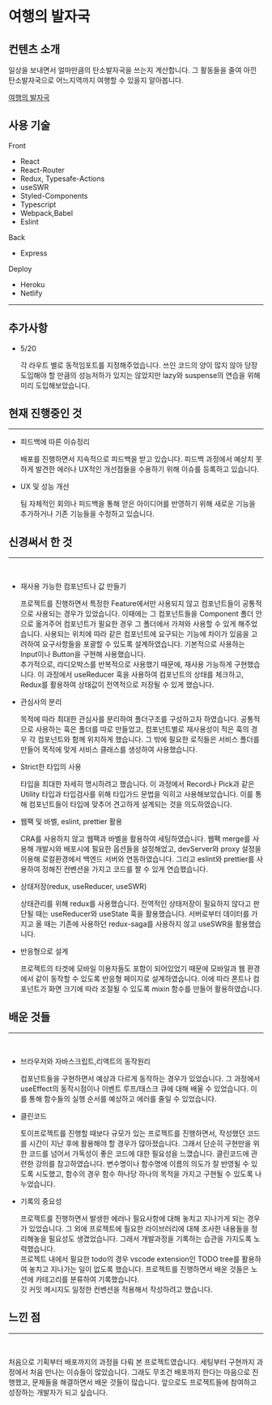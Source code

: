 # 여행의 발자국

## 컨텐츠 소개

일상을 보내면서 얼마만큼의 탄소발자국을 쓰는지 계산합니다. 그 활동들을 줄여 아낀 탄소발자국으로 어느지역까지 여행할 수 있을지 알아봅니다.

[여행의 발자국](https://goofy-bardeen-19cc15.netlify.app)

## 사용 기술

Front

- React
- React-Router
- Redux, Typesafe-Actions
- useSWR
- Styled-Components
- Typescript
- Webpack,Babel
- Eslint

Back

- Express

Deploy

- Heroku
- Netlify

---

## 추가사항

- 5/20

  각 라우트 별로 동적임포트를 지정해주었습니다. 쓰인 코드의 양이 많지 않아 당장 도입해야 할 만큼의 성능저하가 있지는 않았지만 lazy와 suspense의 연습을 위해 미리 도입해보았습니다.

## 현재 진행중인 것

---

- 피드백에 따른 이슈정리

  배포를 진행하면서 지속적으로 피드백을 받고 있습니다. 피드백 과정에서 예상치 못하게 발견한 에러나 UX적인 개선점들을 수용하기 위해 이슈를 등록하고 있습니다.

- UX 및 성능 개선

  팀 자체적인 회의나 피드백을 통해 얻은 아이디어를 반영하기 위해 새로운 기능을 추가하거나 기존 기능들을 수정하고 있습니다.

## 신경써서 한 것

---

<br>

- 재사용 가능한 컴포넌트나 값 만들기

  프로젝트를 진행하면서 특정한 Feature에서만 사용되지 않고 컴포넌트들이 공통적으로 사용되는 경우가 있었습니다. 이때에는 그 컴포넌트들을 Component 폴더 안으로 옮겨주어 컴포넌트가 필요한 경우 그 폴더에서 가져와 사용할 수 있게 해주었습니다. 사용되는 위치에 따라 같은 컴포넌트에 요구되는 기능에 차이가 있음을 고려하여 요구사항들을 포괄할 수 있도록 설계하였습니다. 기본적으로 사용하는 Input이나 Button을 구현해 사용했습니다.
  <br>추가적으로, 라디오박스를 반복적으로 사용했기 때문에, 재사용 가능하게 구현했습니다. 이 과정에서 useReducer 훅을 사용하여 컴포넌트의 상태를 체크하고, Redux를 활용하여 상태값이 전역적으로 저장될 수 있게 했습니다.

* 관심사의 분리

  목적에 따라 최대한 관심사를 분리하여 폴더구조를 구성하고자 하였습니다. 공통적으로 사용하는 훅은 폴더를 따로 만들었고, 컴포넌트별로 재사용성이 적은 훅의 경우 각 컴포넌트와 함께 위치하게 했습니다. 그 밖에 필요한 로직들은 서비스 폴더를 만들어 목적에 맞게 서비스 클래스를 생성하여 사용했습니다.

* Strict한 타입의 사용

  타입을 최대한 자세히 명시하려고 했습니다. 이 과정에서 Record나 Pick과 같은 Utility 타입과 타입검사를 위해 타입가드 문법을 익히고 사용해보았습니다. 이를 통해 컴포넌트들이 타입에 맞추어 견고하게 설계되는 것을 의도하였습니다.

* 웹팩 및 바벨, eslint, prettier 활용

  CRA를 사용하지 않고 웹팩과 바벨을 활용하여 세팅하였습니다. 웹팩 merge를 사용해 개발시와 배포시에 필요한 옵션들을 설정해었고, devServer와 proxy 설정을 이용해 로컬환경에서 백엔드 서버와 연동하였습니다.
  그리고 eslint와 prettier를 사용하여 정해진 컨벤션을 가지고 코드를 짤 수 있게 연습했습니다.

* 상태저장(redux, useReducer, useSWR)

  상태관리를 위해 redux를 사용했습니다. 전역적인 상태저장이 필요하지 않다고 판단될 때는 useReducer와 useState 훅을 활용했습니다. 서버로부터 데이터를 가지고 올 때는 기존에 사용하던 redux-saga를 사용하지 않고 useSWR을 활용했습니다.

* 반응형으로 설계

  프로젝트의 타겟에 모바일 이용자들도 포함이 되어있었기 때문에 모바일과 웹 환경에서 같이 동작할 수 있도록 반응형 페이지로 설계하였습니다. 이에 따라 폰트나 컴포넌트가 화면 크기에 따라 조절될 수 있도록 mixin 함수를 만들어 활용하였습니다.

## 배운 것들

---

<br>

- 브라우저와 자바스크립트,리액트의 동작원리

  컴포넌트들을 구현하면서 예상과 다르게 동작하는 경우가 있었습니다. 그 과정에서 useEffect의 동작시점이나 이벤트 루프/태스크 큐에 대해 배울 수 있었습니다. 이를 통해 함수들의 실행 순서를 예상하고 에러를 줄일 수 있었습니다.

- 클린코드

  토이프로젝트를 진행할 때보다 규모가 있는 프로젝트를 진행하면서, 작성했던 코드를 시간이 지난 후에 활용해야 할 경우가 많아졌습니다. 그래서 단순히 구현만을 위한 코드를 넘어서 가독성이 좋은 코드에 대한 필요성을 느꼈습니다. 클린코드에 관련한 강의를 참고하였습니다. 변수명이나 함수명에 이름의 의도가 잘 반영될 수 있도록 시도했고, 함수의 경우 함수 하나당 하나의 목적을 가지고 구현될 수 있도록 나누었습니다.

- 기록의 중요성

  프로젝트를 진행하면서 발생한 에러나 필요사항에 대해 놓치고 지나가게 되는 경우가 있었습니다. 그 외에 프로젝트에 필요한 라이브러리에 대해 조사한 내용들을 정리해놓을 필요성도 생겼었습니다. 그래서 개발과정을 기록하는 습관을 가지도록 노력했습니다.
  <br>
  프로젝트 내에서 필요한 todo의 경우 vscode extension인 TODO tree를 활용하여 놓치고 지나가는 일이 없도록 했습니다. 프로젝트를 진행하면서 배운 것들은 노션에 카테고리를 분류하여 기록했습니다.
  <br>
  깃 커밋 메시지도 일정한 컨벤션을 적용해서 작성하려고 했습니다.

## 느낀 점

---

<br>

처음으로 기획부터 배포까지의 과정을 다뤄 본 프로젝트였습니다. 세팅부터 구현까지 과정에서 처음 만나는 이슈들이 많았습니다. 그래도 무조건 배포까지 한다는 마음으로 진행했고, 문제들을 해결하면서 배운 것들이 많습니다. 앞으로도 프로젝트들에 참여하고 성장하는 개발자가 되고 싶습니다.
